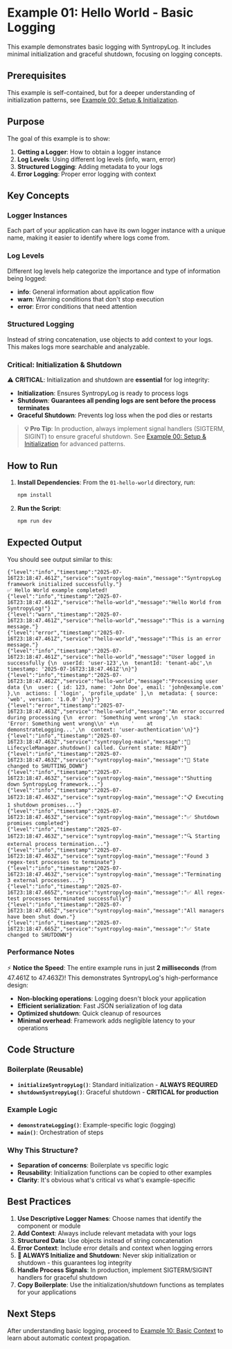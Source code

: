 # Example 01: Hello World - Basic Logging

This example demonstrates basic logging with SyntropyLog. It includes minimal initialization and graceful shutdown, focusing on logging concepts.

## Prerequisites

This example is self-contained, but for a deeper understanding of initialization patterns, see [Example 00: Setup & Initialization](./00-setup-initialization/README.md).

## Purpose

The goal of this example is to show:

1. **Getting a Logger**: How to obtain a logger instance
2. **Log Levels**: Using different log levels (info, warn, error)
3. **Structured Logging**: Adding metadata to your logs
4. **Error Logging**: Proper error logging with context

## Key Concepts

### Logger Instances
Each part of your application can have its own logger instance with a unique name, making it easier to identify where logs come from.

### Log Levels
Different log levels help categorize the importance and type of information being logged:
- **info**: General information about application flow
- **warn**: Warning conditions that don't stop execution
- **error**: Error conditions that need attention

### Structured Logging
Instead of string concatenation, use objects to add context to your logs. This makes logs more searchable and analyzable.

### Critical: Initialization & Shutdown
⚠️ **CRITICAL**: Initialization and shutdown are **essential** for log integrity:

- **Initialization**: Ensures SyntropyLog is ready to process logs
- **Shutdown**: **Guarantees all pending logs are sent before the process terminates**
- **Graceful Shutdown**: Prevents log loss when the pod dies or restarts

> **💡 Pro Tip**: In production, always implement signal handlers (SIGTERM, SIGINT) to ensure graceful shutdown. See [Example 00: Setup & Initialization](./00-setup-initialization/README.md) for advanced patterns.

## How to Run

1. **Install Dependencies**:
   From the `01-hello-world` directory, run:
   ```bash
   npm install
   ```

2. **Run the Script**:
   ```bash
   npm run dev
   ```

## Expected Output

You should see output similar to this:

```
{"level":"info","timestamp":"2025-07-16T23:18:47.461Z","service":"syntropylog-main","message":"SyntropyLog framework initialized successfully."}
✅ Hello World example completed!
{"level":"info","timestamp":"2025-07-16T23:18:47.461Z","service":"hello-world","message":"Hello World from SyntropyLog!"}
{"level":"warn","timestamp":"2025-07-16T23:18:47.461Z","service":"hello-world","message":"This is a warning message."}
{"level":"error","timestamp":"2025-07-16T23:18:47.461Z","service":"hello-world","message":"This is an error message."}
{"level":"info","timestamp":"2025-07-16T23:18:47.461Z","service":"hello-world","message":"User logged in successfully {\n  userId: 'user-123',\n  tenantId: 'tenant-abc',\n  timestamp: '2025-07-16T23:18:47.461Z'\n}"}
{"level":"info","timestamp":"2025-07-16T23:18:47.462Z","service":"hello-world","message":"Processing user data {\n  user: { id: 123, name: 'John Doe', email: 'john@example.com' },\n  actions: [ 'login', 'profile_update' ],\n  metadata: { source: 'web', version: '1.0.0' }\n}"}
{"level":"error","timestamp":"2025-07-16T23:18:47.463Z","service":"hello-world","message":"An error occurred during processing {\n  error: 'Something went wrong',\n  stack: 'Error: Something went wrong\\n' +\n    '    at demonstrateLogging...',\n  context: 'user-authentication'\n}"}
{"level":"info","timestamp":"2025-07-16T23:18:47.463Z","service":"syntropylog-main","message":"🔄 LifecycleManager.shutdown() called. Current state: READY"}
{"level":"info","timestamp":"2025-07-16T23:18:47.463Z","service":"syntropylog-main","message":"🔄 State changed to SHUTTING_DOWN"}
{"level":"info","timestamp":"2025-07-16T23:18:47.463Z","service":"syntropylog-main","message":"Shutting down SyntropyLog framework..."}
{"level":"info","timestamp":"2025-07-16T23:18:47.463Z","service":"syntropylog-main","message":"📋 Executing 1 shutdown promises..."}
{"level":"info","timestamp":"2025-07-16T23:18:47.463Z","service":"syntropylog-main","message":"✅ Shutdown promises completed"}
{"level":"info","timestamp":"2025-07-16T23:18:47.463Z","service":"syntropylog-main","message":"🔍 Starting external process termination..."}
{"level":"info","timestamp":"2025-07-16T23:18:47.463Z","service":"syntropylog-main","message":"Found 3 regex-test processes to terminate"}
{"level":"info","timestamp":"2025-07-16T23:18:47.463Z","service":"syntropylog-main","message":"Terminating 3 external processes..."}
{"level":"info","timestamp":"2025-07-16T23:18:47.665Z","service":"syntropylog-main","message":"✅ All regex-test processes terminated successfully"}
{"level":"info","timestamp":"2025-07-16T23:18:47.665Z","service":"syntropylog-main","message":"All managers have been shut down."}
{"level":"info","timestamp":"2025-07-16T23:18:47.665Z","service":"syntropylog-main","message":"✅ State changed to SHUTDOWN"}
```

### Performance Notes

⚡ **Notice the Speed**: The entire example runs in just **2 milliseconds** (from 47.461Z to 47.463Z)! This demonstrates SyntropyLog's high-performance design:

- **Non-blocking operations**: Logging doesn't block your application
- **Efficient serialization**: Fast JSON serialization of log data
- **Optimized shutdown**: Quick cleanup of resources
- **Minimal overhead**: Framework adds negligible latency to your operations

## Code Structure

### Boilerplate (Reusable)
- **`initializeSyntropyLog()`**: Standard initialization - **ALWAYS REQUIRED**
- **`shutdownSyntropyLog()`**: Graceful shutdown - **CRITICAL for production**

### Example Logic
- **`demonstrateLogging()`**: Example-specific logic (logging)
- **`main()`**: Orchestration of steps

### Why This Structure?
- **Separation of concerns**: Boilerplate vs specific logic
- **Reusability**: Initialization functions can be copied to other examples
- **Clarity**: It's obvious what's critical vs what's example-specific

## Best Practices

1. **Use Descriptive Logger Names**: Choose names that identify the component or module
2. **Add Context**: Always include relevant metadata with your logs
3. **Structured Data**: Use objects instead of string concatenation
4. **Error Context**: Include error details and context when logging errors
5. **🚨 ALWAYS Initialize and Shutdown**: Never skip initialization or shutdown - this guarantees log integrity
6. **Handle Process Signals**: In production, implement SIGTERM/SIGINT handlers for graceful shutdown
7. **Copy Boilerplate**: Use the initialization/shutdown functions as templates for your applications

## Next Steps

After understanding basic logging, proceed to [Example 10: Basic Context](./10-basic-context/README.md) to learn about automatic context propagation. 